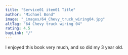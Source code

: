 ```yaml
---
title: "Service01 item01 Title"
author: "Michael Bond"
image: "_images/64_Chevy_truck_wiring04.jpg"
altTag: "64 Chevy truck wiring 04"
rating: 4.5
buyLink: "/"
---
```


I enjoyed this book very much, and so did my 3 year old.